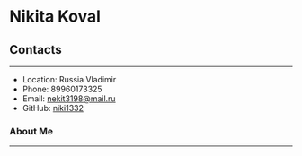 # Nikita Koval
## Contacts
***
* Location: Russia Vladimir
* Phone: 89960173325
* Email: nekit3198@mail.ru
* GitHub: [niki1332](https://github.com/niki1332)
### About Me
***

